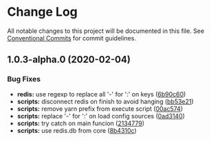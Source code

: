 # Change Log

All notable changes to this project will be documented in this file.
See [Conventional Commits](https://conventionalcommits.org) for commit guidelines.

## 1.0.3-alpha.0 (2020-02-04)


### Bug Fixes

* **redis:** use regexp to replace all '-' for ':' on keys ([6b90c60](https://github.com/raptorsystems/krypto-rates/commit/6b90c6082820f952d5ac5161ad5dbe6053baae0a))
* **scripts:** disconnect redis on finish to avoid hanging ([bb53e21](https://github.com/raptorsystems/krypto-rates/commit/bb53e21b14c7051075ef0ac5c083df9a757861bf))
* **scripts:** remove yarn prefix from execute script ([00ac574](https://github.com/raptorsystems/krypto-rates/commit/00ac574311c9361eee80a274a08146d5cc1291e1))
* **scripts:** replace '-' for ':' on load config sources ([0ad3140](https://github.com/raptorsystems/krypto-rates/commit/0ad314032f87b5003b66da557b960f37883d2e72))
* **scripts:** try catch on main funcion ([2134779](https://github.com/raptorsystems/krypto-rates/commit/21347791f34f3dccae46dfe905a41dbc288e5f2f))
* **scripts:** use redis.db from core ([8b4310c](https://github.com/raptorsystems/krypto-rates/commit/8b4310c8cfe1179ac122265d552c8b0f5155c6cd))
